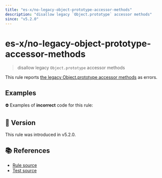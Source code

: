 ```yaml
---
title: "es-x/no-legacy-object-prototype-accessor-methods"
description: "disallow legacy `Object.prototype` accessor methods"
since: "v5.2.0"
---
```


# es-x/no-legacy-object-prototype-accessor-methods
> disallow legacy `Object.prototype` accessor methods

This rule reports [the legacy Object.prototype accessor methods](https://tc39.es/ecma262/multipage/fundamental-objects.html#sec-object.prototype-legacy-accessor-methods) as errors.

## Examples

⛔ Examples of **incorrect** code for this rule:

<eslint-playground type="bad" code="/*eslint es-x/no-legacy-object-prototype-accessor-methods: error */
foo.__defineGetter__(prop, func)
foo.__defineSetter__(prop, val, func)
foo.__lookupGetter__(prop)
foo.__lookupSetter__(prop)
" />

## 🚀 Version

This rule was introduced in v5.2.0.

## 📚 References

- [Rule source](https://github.com/ota-meshi/eslint-plugin-es-x/blob/master/lib/rules/no-legacy-object-prototype-accessor-methods.js)
- [Test source](https://github.com/ota-meshi/eslint-plugin-es-x/blob/master/tests/lib/rules/no-legacy-object-prototype-accessor-methods.js)
